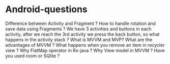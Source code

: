 # Android-questions
Difference between Activity and Fragment ?
How to handle rotation and save data using Fragments ?
We have 3 activities and buttons in each activity, after we reach the 3rd activity we press the back button, so what happens in the activity stack ? 
What is MVVM and MVP?
What are the advantages of MVVM ?
What happens when you remove an item in recycler view ?
Why FlatMap operator in Rx-java ?
Why View model in MVVM ?
Have you used room or SQlite ?
